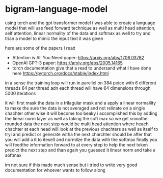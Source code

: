 # bigram-language-model
using torch and the gpt transformer model i was able to create a language model that will use feed forward technique as well as multi head attention, self attention, linear normality of the data and softmax as well to try and trian a model to mimic the input text it was given

here are some of the papers I read 
- Attention is All You Need paper: https://arxiv.org/abs/1706.03762
- OpenAI GPT-3 paper: https://arxiv.org/abs/2005.14165 
- torch documentation give that a read to undersand what I have done here https://pytorch.org/docs/stable/index.html

in a sense the training loop will run in parellel on 384 peice with 6 different threads 64 per thread adn each thread will have 64 dimensions through 5000 iterations

it will first mask the data in a trilagular mask and a apply a linear normaility to make the sure the data is not averaged and not relinate on a single chachter other wise it will become too beaky i accomplished this by adding the linear norm layer as well as taking the soft max so we get smoothe rounded data 
the next step would be multi head attention where heach chachter at each head will look at the previous chachters as well as itself to tryi and predict or generate witha the next charchter should be after that you will add a it to iteselt and normilze the data with the softmax 
finally you will feedthe information forward to at every step to help the next token predict the next step and than again you guessed it linear norm and take a softmax 

im not sure if this made much sense but i tried to write very good documentation for whoever wants to follow along
